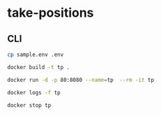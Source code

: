 # take-positions

## CLI

```sh
cp sample.env .env

docker build -t tp .

docker run -d -p 80:8080 --name=tp  --rm -it tp

docker logs -f tp

docker stop tp
```
